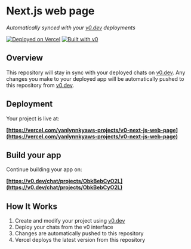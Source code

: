 # Next.js web page

*Automatically synced with your [v0.dev](https://v0.dev) deployments*

[![Deployed on Vercel](https://img.shields.io/badge/Deployed%20on-Vercel-black?style=for-the-badge&logo=vercel)](https://vercel.com/yanlynnkyaws-projects/v0-next-js-web-page)
[![Built with v0](https://img.shields.io/badge/Built%20with-v0.dev-black?style=for-the-badge)](https://v0.dev/chat/projects/ObkBebCyO2L)

## Overview

This repository will stay in sync with your deployed chats on [v0.dev](https://v0.dev).
Any changes you make to your deployed app will be automatically pushed to this repository from [v0.dev](https://v0.dev).

## Deployment

Your project is live at:

**[https://vercel.com/yanlynnkyaws-projects/v0-next-js-web-page](https://vercel.com/yanlynnkyaws-projects/v0-next-js-web-page)**

## Build your app

Continue building your app on:

**[https://v0.dev/chat/projects/ObkBebCyO2L](https://v0.dev/chat/projects/ObkBebCyO2L)**

## How It Works

1. Create and modify your project using [v0.dev](https://v0.dev)
2. Deploy your chats from the v0 interface
3. Changes are automatically pushed to this repository
4. Vercel deploys the latest version from this repository
